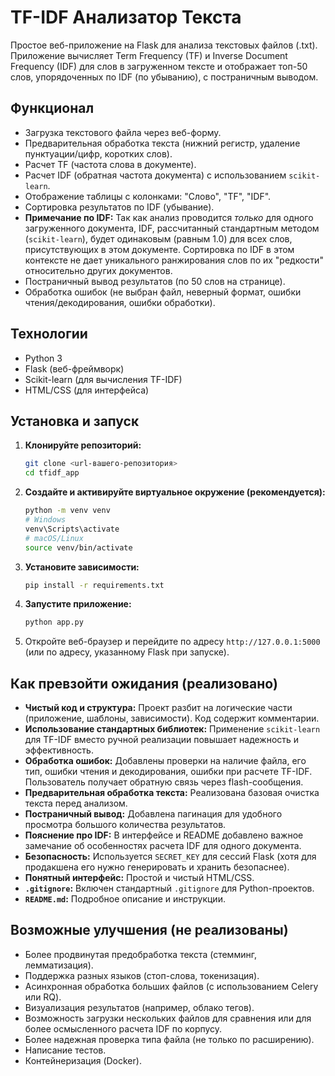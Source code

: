 # TF-IDF Анализатор Текста

Простое веб-приложение на Flask для анализа текстовых файлов (.txt). Приложение вычисляет Term Frequency (TF) и Inverse Document Frequency (IDF) для слов в загруженном тексте и отображает топ-50 слов, упорядоченных по IDF (по убыванию), с постраничным выводом.

## Функционал

*   Загрузка текстового файла через веб-форму.
*   Предварительная обработка текста (нижний регистр, удаление пунктуации/цифр, коротких слов).
*   Расчет TF (частота слова в документе).
*   Расчет IDF (обратная частота документа) с использованием `scikit-learn`.
*   Отображение таблицы с колонками: "Слово", "TF", "IDF".
*   Сортировка результатов по IDF (убывание).
*   **Примечание по IDF:** Так как анализ проводится *только* для одного загруженного документа, IDF, рассчитанный стандартным методом (`scikit-learn`), будет одинаковым (равным 1.0) для всех слов, присутствующих в этом документе. Сортировка по IDF в этом контексте не дает уникального ранжирования слов по их "редкости" относительно других документов.
*   Постраничный вывод результатов (по 50 слов на странице).
*   Обработка ошибок (не выбран файл, неверный формат, ошибки чтения/декодирования, ошибки обработки).

## Технологии

*   Python 3
*   Flask (веб-фреймворк)
*   Scikit-learn (для вычисления TF-IDF)
*   HTML/CSS (для интерфейса)

## Установка и запуск

1.  **Клонируйте репозиторий:**
    ```bash
    git clone <url-вашего-репозитория>
    cd tfidf_app
    ```
2.  **Создайте и активируйте виртуальное окружение (рекомендуется):**
    ```bash
    python -m venv venv
    # Windows
    venv\Scripts\activate
    # macOS/Linux
    source venv/bin/activate
    ```
3.  **Установите зависимости:**
    ```bash
    pip install -r requirements.txt
    ```
4.  **Запустите приложение:**
    ```bash
    python app.py
    ```
5.  Откройте веб-браузер и перейдите по адресу `http://127.0.0.1:5000` (или по адресу, указанному Flask при запуске).

## Как превзойти ожидания (реализовано)

*   **Чистый код и структура:** Проект разбит на логические части (приложение, шаблоны, зависимости). Код содержит комментарии.
*   **Использование стандартных библиотек:** Применение `scikit-learn` для TF-IDF вместо ручной реализации повышает надежность и эффективность.
*   **Обработка ошибок:** Добавлены проверки на наличие файла, его тип, ошибки чтения и декодирования, ошибки при расчете TF-IDF. Пользователь получает обратную связь через flash-сообщения.
*   **Предварительная обработка текста:** Реализована базовая очистка текста перед анализом.
*   **Постраничный вывод:** Добавлена пагинация для удобного просмотра большого количества результатов.
*   **Пояснение про IDF:** В интерфейсе и README добавлено важное замечание об особенностях расчета IDF для одного документа.
*   **Безопасность:** Используется `SECRET_KEY` для сессий Flask (хотя для продакшена его нужно генерировать и хранить безопаснее).
*   **Понятный интерфейс:** Простой и чистый HTML/CSS.
*   **`.gitignore`:** Включен стандартный `.gitignore` для Python-проектов.
*   **`README.md`:** Подробное описание и инструкции.

## Возможные улучшения (не реализованы)

*   Более продвинутая предобработка текста (стемминг, лемматизация).
*   Поддержка разных языков (стоп-слова, токенизация).
*   Асинхронная обработка больших файлов (с использованием Celery или RQ).
*   Визуализация результатов (например, облако тегов).
*   Возможность загрузки нескольких файлов для сравнения или для более осмысленного расчета IDF по корпусу.
*   Более надежная проверка типа файла (не только по расширению).
*   Написание тестов.
*   Контейнеризация (Docker).